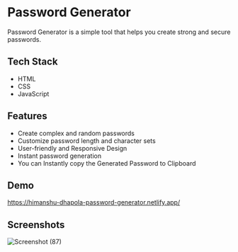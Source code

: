 
# Password Generator

Password Generator is a simple tool that helps you create strong and secure passwords.


## Tech Stack
- HTML
- CSS
- JavaScript


## Features

- Create complex and random passwords
- Customize password length and character sets
- User-friendly and Responsive Design
- Instant password generation
- You can Instantly copy the Generated Password to Clipboard



## Demo

https://himanshu-dhapola-password-generator.netlify.app/


## Screenshots

![Screenshot (87)](https://github.com/Himanshu-Dhapola/Weather-App/assets/143524162/deb75c28-f757-4e47-b522-6149b6149a78)


